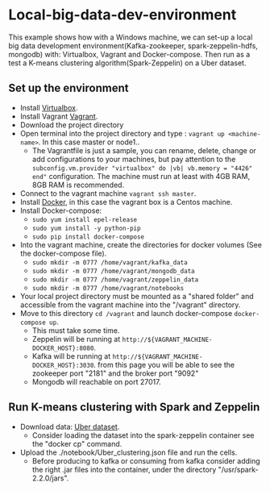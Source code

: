 # Local-big-data-dev-environment
This example shows how with a Windows machine, we can set-up a local big data development environment(Kafka-zookeeper, spark-zeppelin-hdfs, mongodb) with: Virtualbox, Vagrant and Docker-compose. Then run as a test a K-means clustering algorithm(Spark-Zeppelin) on a Uber dataset.

## Set up the environment
* Install <a href="https://www.virtualbox.org/">Virtualbox</a>.
* Install Vagrant <a href="https://www.vagrantup.com/">Vagrant</a>.
* Download the project directory
* Open terminal into the project directory and type : `vagrant up <machine-name>`. In this case master or node1..
  - The Vagrantfile is just a sample, you can rename, delete, change or add configurations to your machines, but pay attention to the  `subconfig.vm.provider "virtualbox" do |vb|
    vb.memory = "4426"
 end"`
 configuration. The machine must run at least with 4GB RAM, 8GB RAM is recommended.
* Connect to the vagrant machine `vagrant ssh master`.
* Install <a href="https://docs.docker.com/install/linux/centos/">Docker</a>, in this case the vagrant box is a Centos machine.
* Install Docker-compose:
  - `sudo yum install epel-release`
  - `sudo yum install -y python-pip`
  - `sudo pip install docker-compose`
* Into the vagrant machine, create the directories for docker volumes (See the docker-compose file).
  - `sudo mkdir -m 0777 /home/vagrant/kafka_data`
  - `sudo mkdir -m 0777 /home/vagrant/mongodb_data`
  - `sudo mkdir -m 0777 /home/vagrant/zeppelin_data`
  - `sudo mkdir -m 0777 /home/vagrant/notebooks`
* Your local project directory must be mounted as a "shared folder" and accessible from the vagrant machine into the "/vagrant" directory.
* Move to this directory `cd /vagrant` and launch docker-compose `docker-compose up`.
  - This must take some time.
  - Zeppelin will be running at `http://${VAGRANT_MACHINE-DOCKER_HOST}:8080`.
  - Kafka will be running at `http://${VAGRANT_MACHINE-DOCKER_HOST}:3030`. from this page you will be able to see the zookeeper port "2181" and the broker port "9092"
  - Mongodb will reachable on port 27017.
  
## Run K-means clustering with Spark and Zeppelin
* Download data: <a href="https://www.kaggle.com/fivethirtyeight/uber-pickups-in-new-york-city/data">Uber dataset</a>.
  - Consider loading the dataset into the spark-zeppelin container see the "docker cp" command.
* Upload the ./notebook/Uber_clustering.json file and run the cells.
  - Before producing to kafka or consuming from kafka consider adding the right .jar files into the container, under the directory "/usr/spark-2.2.0/jars".
